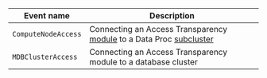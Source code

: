 Event name | Description
--- | ---
`ComputeNodeAccess` | Connecting an Access Transparency [module](../../../security-deck/concepts/access-transparency.md) to a Data Proc [subcluster](../../../data-proc/concepts/index.md#resources)
`MDBClusterAccess` | Connecting an Access Transparency module to a database cluster
